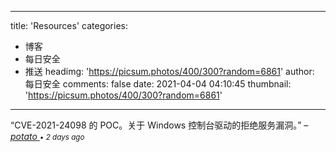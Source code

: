 
---
title: 'Resources'
categories: 
 - 博客
 - 每日安全
 - 推送
headimg: 'https://picsum.photos/400/300?random=6861'
author: 每日安全
comments: false
date: 2021-04-04 04:10:45
thumbnail: 'https://picsum.photos/400/300?random=6861'
---

<div>   
<q>CVE-2021-24098 的 POC。关于 Windows 控制台驱动的拒绝服务漏洞。</q>
–
<cite>
<a class="text-muted" href="https://sec.today/user/dc071663-2f31-4d9f-928e-150b2cafeef3/pushes/">
potato
</a>
<span class="text-muted"><small>• 2 days ago</small></span>
</cite>
  
</div>
            
